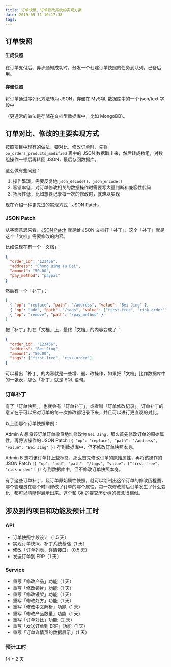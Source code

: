 ```yaml
---
title: 订单快照、订单修改系统的实现方案
date: 2019-09-11 10:17:38
tags: 
---
```


## 订单快照

#### 生成快照

在订单支付后、异步通知成功时，分发一个创建订单快照的任务到队列，已备后用。

#### 存储快照

将订单通过序列化方法转为 JSON，存储在 MySQL 数据库中的一个 json/text 字段中

（更通常的做法是存储在文档型数据库中，比如 MongoDB）。

## 订单对比、修改的主要实现方式

按照项目中现有的做法，要对比、修改订单时，先将 `oo_orders_products_modified` 表中的 JSON 数据取出来，然后转成数组，对数组操作一顿后再转回 JSON，最后存回数据库。

这么做有些问题：

1. 操作繁琐，需要反复地 `json_decode()`、`json_encode()`
2. 容错率低，对订单修改相关的数据操作时需要写大量判断和兼容性代码
3. 拓展性低，比如想要记录每一次的修改时，就难以实现

现在介绍一种更先进的实现方式：JSON Patch。

### JSON Patch

从字面意思来看，[JSON Patch](http://jsonpatch.com/) 就是给 JSON 文档打「补丁」，这个「补丁」就是这个「文档」需要修改的内容。

比如说现在有一个「文档」：

```json
{
  "order_id": "123456",
  "address": "Chong Qing Yu Bei",
  "amount": "50.00",
  "pay_method": "paypal"
}
```

然后有一个「补丁」：

```json
[
  { "op": "replace", "path": "/address", "value": "Bei Jing" },
  { "op": "add", "path": "/tags", "value": ["first-free", "risk-order"] },
  { "op": "remove", "path": "/pay_method" }
]
```

把「补丁」打在「文档」上，最终「文档」的内容变成了：

```json
{
  "order_id": "123456",
  "address": "Bei Jing",
  "amount": "50.00",
  "tags": ["first-free", "risk-order"]
}
```

可以看出「补丁」的内容就是一些增、删、改操作，如果把「文档」比作数据库中的一张表，那么「补丁」就是 SQL 语句。

### 订单补丁

有了「订单快照」，也就会有「订单补丁」，或者叫「订单修改记录」。订单补丁的意义在于可以把对订单的每一次修改都记录下来，并且可以进行更直观的对比。

以上面那个订单快照举例：

Admin A 想将该订单订单收货地址修改为 `Bei Jing`，那么首先修改订单的原始属性，再将该操作的 JSON Patch `[{ "op": "replace", "path": "/address", "value": "Bei Jing" }]` 存到数据库中，但不修改订单快照本身。

Admin B 想将该订单打上些标签，那么首先修改订单的原始属性，再将该操作的 JSON Patch `[{ "op": "add", "path": "/tags", "value": ["first-free", "risk-order"] }]` 存到数据库中，但不修改订单快照本身。

有了这些订单补丁，及订单原始属性快照，就可以绘制出这个订单的修改历程图，哪个管理员在哪个时间修改了订单的哪个属性，每一次修改前后订单发生了什么变化，都可以清晰得展示出来。这个和 Git 的提交历史树的概念很相似。

## 涉及到的项目和功能及预计工时

### API

- 订单快照字段设计（1.5 天）
- 实现订单快照、补丁系统基础（1 天）
- 修改「订单列表、详情接口」（0.5 天）
- 发送订单到 ERP（1 天）

### Service

- 重写「修改产品」功能（1 天）
- 重写「修改镜片」功能（1 天）
- 重写「修改镜架」功能（1 天）
- 重写「修改处方」功能（1 天）
- 重写「修改中文解析」功能（1 天）
- 重写「修改产品数量」功能（1 天）
- 重写「订单对比」功能（2 天）
- 重写「发送订单到 ERP」功能（1 天）
- 重写「订单详情页的数据展示」（1 天）

### 预计工时

14 ± 2 天
